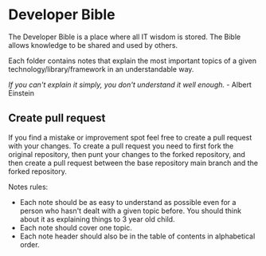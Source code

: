 # Developer Bible

The Developer Bible is a place where all IT wisdom is stored. The Bible allows knowledge to be shared and used by others.

Each folder contains notes that explain the most important topics of a given technology/library/framework in an understandable way.

_If you can't explain it simply, you don't understand it well enough._ - Albert Einstein

## Create pull request
If you find a mistake or improvement spot feel free to create a pull request with your changes. To create a pull request you need to first fork the original repository, then punt your changes to the forked repository, and then create a pull request between the base repository main branch and the forked repository. 

Notes rules:
- Each note should be as easy to understand as possible even for a person who hasn't dealt with a given topic before. You should think about it as explaining things to 3 year old child. 
- Each note should cover one topic. 
- Each note header should also be in the table of contents in alphabetical order.
